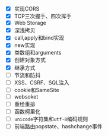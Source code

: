 - [x] 实现CORS
- [x] TCP三次握手、四次挥手
- [x] Web Storage
- [x] 深浅拷贝
- [x] call,apply和bind实现
- [x] new实现
- [x] 类数组和arguments
- [x] 创建对象方式
- [x] 继承方式
- [ ] 节流和防抖
- [ ] XSS、CSRF、SQL注入
- [ ] cookie和SameSite
- [ ] websoket
- [ ] 重绘重排
- [ ] 函数柯里化
- [ ] `unicode`字符集和`utf-8`编码规则
- [ ] 前端路由popstate、hashchange事件